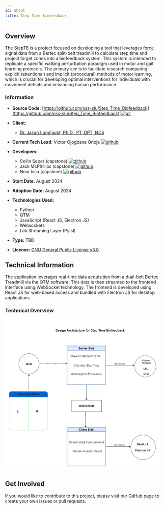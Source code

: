 ```yaml
---
id: about
title: Step Time Biofeedback 
---
```


<!-- ![Step Time Biofeedback Logo](100x100.jpg) -->

## Overview

The StepTB is a project focused on developing a tool that leverages force signal data from a Bertec split-belt treadmill to calculate step time and project target zones into a biofeedback system. This system is intended to replicate a specific walking perturbation paradigm used in motor and gait learning protocols. The primary aim is to facilitate research comparing explicit (attentional) and implicit (procedural) methods of motor learning, which is crucial for developing optimal interventions for individuals with movement deficits and enhancing human performance.

### Information

- **Source Code:** [https://github.com/oss-slu/Step_Time_Biofeedback](https://github.com/oss-slu/Step_Time_Biofeedback) [<img src="/img/git-alt.svg" alt="git" width="25" height="25" />](https://github.com/oss-slu/Step_Time_Biofeedback)
- **Client:** 
  - [Dr. Jason Longhurst, Ph.D., PT, DPT, NCS](https://www.slu.edu/doisy/faculty/longhurst-jason.php)
- **Current Tech Lead:** Victor Ojogbane Onoja [<img src="/img/github.svg" alt="github" width="25" height="25" />](https://github.com/jsvoo)
- **Developers:**

  - Collin Seper (capstone) [<img src="/img/github.svg" alt="github" width="25" height="25" />](https://github.com/colinseper)
  - Jack McPhillips (capstone) [<img src="/img/github.svg" alt="github" width="25" height="25" />](https://github.com/JackMcPhillips1543)
  - Noor Issa (capstone) [<img src="/img/github.svg" alt="github" width="25" height="25" />](https://github.com/Nissa9902)


- **Start Date:** August 2024
- **Adoption Date:** August 2024
- **Technologies Used:**
  - Python
  - QTM
  - JavaScript (React JS, Electron JS)
  - Websockets
  - Lab Streaming Layer (Pylsl)
- **Type:** TBD
- **License:** [GNU General Public License v3.0](https://opensource.org/license/gpl-3-0/)

## Technical Information
The application leverages real-time data acquisition from a dual-belt Bertec Treadmill via the QTM software. This data is then streamed to the frontend interface using WebSocket technology. The frontend is developed using React JS for web-based access and bundled with Electron JS for desktop applications.

### Technical Overview

![Software Architecture](architecture.webp)

<!-- ### User Guide

Add guide when Type is determined. options include Desktop app, module, package, library

## Technical Information
The application gets real time data from dual belt Bertec Treadmil through QTM and streams data to the frontend using websockets

### Technical Overview

![Software Architecture](architecture.png)

### Development Priorities

- Latest versions of npm, node, and react are essential
- Create a modern-looking user interface
- Incorporate automated testing
- Prioritize version control and collaboration
- Optimize performance -->

## Get Involved

If you would like to contribute to this project, please visit our [GitHub page](https://github.com/oss-slu/Step_Time_Biofeedback) to create your own issues or pull requests.
